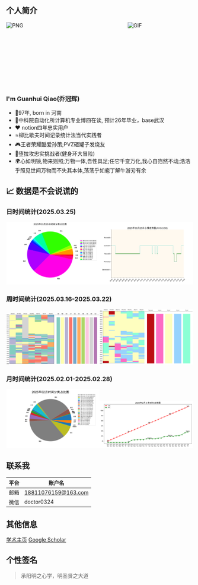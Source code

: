 ## 个人简介
<img align="left" alt="PNG" src="https://s2.loli.net/2024/06/21/xhXS4bqvZ35szRi.jpg" width=15% />
<img align="right" alt="GIF" src="https://s2.loli.net/2024/06/21/oVy63ijLeDNk2n5.gif" width="35%">

<br><br><br><br><br><br><br><br><br><br>

### I'm Guanhui Qiao(乔冠辉)

- 👶97年, born in 河南
- 🏫中科院自动化所计算机专业博四在读, 预计26年毕业，base武汉
- ❤️ notion四年忠实用户
- ⭐柳比歇夫时间记录统计法当代实践者
- 🎮王者荣耀酷爱孙策;PVZ砸罐子发烧友
- 🏅堕拉攻忠实挑战者(健身环大冒险)
- 🌍心如明镜,物来则照;万物一体,吾性具足;任它千变万化,我心自岿然不动;浩浩乎照见世间万物而不失其本体,荡荡乎如庖丁解牛游刃有余

## 📈 数据是不会说谎的
### 日时间统计(2025.03.25)
<img src='./png/new_20250325_pie.png' width="50%"><img src='./png/new_20250325_plot.png' width="50%">

### 周时间统计(2025.03.16-2025.03.22)
<img src='./png/202503week04_table_show.png' width="50%"><img src='./png/202503week04_emotion_show.png' width="50%">

### 月时间统计(2025.02.01-2025.02.28)
<img src='./png/202502_pie.png' width="50%"><img src='./png/202502_work_time.png' width="50%">

## 联系我

|平台|账户名|
|-----|------------------|
|邮箱|18811076159@163.com|
|微信|doctor0324|

## 其他信息
[学术主页](https://qiaogh97.github.io)
[Google Scholar](https://scholar.google.com/citations?hl=zh-CN&user=FqQG_L4AAAAJ)

## 个性签名
> 承阳明之心学，明圣贤之大道
